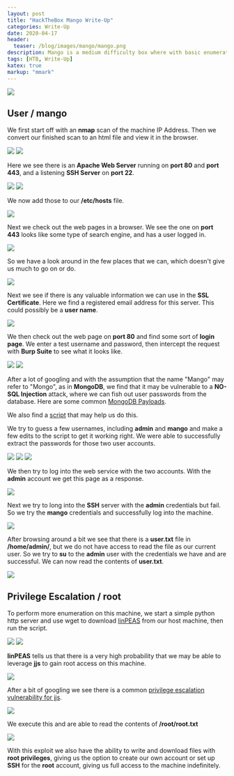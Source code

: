 ```yaml
---
layout: post
title: "HackTheBox Mango Write-Up"
categories: Write-Up
date: 2020-04-17
header:
  teaser: /blog/images/mango/mango.png
description: Mango is a medium difficulty box where with basic enumeration and some MongoDB NO-SQL Injection we can extract user passwords to log in and get user access. From there we will leverage a classic jjs privilege escalation to get root access and read the root.txt file.
tags: [HTB, Write-Up]
katex: true
markup: "mmark"
---
```


![](/blog/images/mango/mango.png#center)


## User / mango

We first start off with an **nmap** scan of the machine IP Address. Then we convert our finished scan to an html file and view it in the browser.

![](/blog/images/mango/pics/user/1.png)
![](/blog/images/mango/pics/user/2.png)


Here we see there is an **Apache Web Server** running on **port 80** and **port 443**, and a listening **SSH Server** on **port 22**.

![](/blog/images/mango/pics/user/3.png)
![](/blog/images/mango/pics/user/4.png)


We now add those to our **/etc/hosts** file.

![](/blog/images/mango/pics/user/5.png)


Next we check out the web pages in a browser. We see the one on **port 443** looks like some type of search engine, and has a user logged in.

![](/blog/images/mango/pics/user/6.png)


So we have a look around in the few places that we can, which doesn't give us much to go on or do.

![](/blog/images/mango/pics/user/7.png)


Next we see if there is any valuable information we can use in the **SSL Certificate**. Here we find a registered email address for this server. This could possibly be a **user name**.

![](/blog/images/mango/pics/user/13.png)


We then check out the web page on **port 80** and find some sort of **login page**. We enter a test username and password, then intercept the request with **Burp Suite** to see what it looks like.

![](/blog/images/mango/pics/user/10.png)
![](/blog/images/mango/pics/user/9.png)


After a lot of googling and with the assumption that the name "Mango" may refer to "Mongo", as in **MongoDB**, we find that it may be vulnerable to a **NO-SQL Injection** attack, where we can fish out user passwords from the database. Here are some common [MongoDB Payloads](https://github.com/swisskyrepo/PayloadsAllTheThings/tree/master/NoSQL%20Injection#mongodb-payloads).

We also find a [script](https://blog.0daylabs.com/2016/09/05/mongo-db-password-extraction-mmactf-100/) that may help us do this.

We try to guess a few usernames, including **admin** and **mango** and make a few edits to the script to get it working right. We were able to successfully extract the passwords for those two user accounts.

![](/blog/images/mango/pics/user/12.png)
![](/blog/images/mango/pics/user/14.png)
![](/blog/images/mango/pics/user/15.png)


We then try to log into the web service with the two accounts. With the **admin** account we get this page as a response.

![](/blog/images/mango/pics/user/16.png)


Next we try to long into the **SSH** server with the **admin** credentials but fail. So we try the **mango** credentials and successfully log into the machine.

![](/blog/images/mango/pics/user/17.png)


After browsing around a bit we see that there is a **user.txt** file in **/home/admin/**, but we do not have access to read the file as our current user. So we try to **su** to the **admin** user with the credentials we have and are successful. We can now read the contents of **user.txt**.

![](/blog/images/mango/pics/user/18.png)


## Privilege Escalation / root

To perform more enumeration on this machine, we start a simple python http server and use wget to download [linPEAS](https://github.com/carlospolop/privilege-escalation-awesome-scripts-suite/tree/master/linPEAS) from our host machine, then run the script.

![](/blog/images/mango/pics/root/1.png)
![](/blog/images/mango/pics/root/3.png)


**linPEAS** tells us that there is a very high probability that we may be able to leverage **jjs** to gain root access on this machine.

![](/blog/images/mango/pics/root/4.png)


After a bit of googling we see there is a common [privilege escalation vulnerability for jjs](https://gtfobins.github.io/gtfobins/jjs/).

![](/blog/images/mango/pics/root/5.png)


We execute this and are able to read the contents of **/root/root.txt**

![](/blog/images/mango/pics/root/6.png)


With this exploit we also have the ability to write and download files with **root privileges**, giving us the option to create our own account or set up **SSH** for the **root** account, giving us full access to the machine indefinitely.
